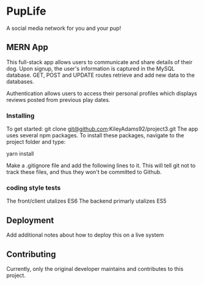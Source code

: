 # PupLife

A social media network for you and your pup!
 

## MERN App

This full-stack app allows users to communicate and share details of their dog.  Upon signup, the user's information is captured in the MySQL database.  GET, POST and UPDATE routes retrieve and add new data to the databases. 

Authentication allows users to access their personal profiles which displays reviews posted from previous play dates. 

### Installing
To get started: git clone git@github.com:KileyAdams92/project3.git 
The app uses several npm packages. To install these packages, navigate to the project folder and type:

yarn install

Make a .gitignore file and add the following lines to it. This will tell git not to track these files, and thus they won't be committed to Github.


### coding style tests
The front/client utalizes ES6
The backend primarly utalizes ES5

## Deployment

Add additional notes about how to deploy this on a live system

## Contributing

Currently, only the original developer maintains and contributes to this project.
